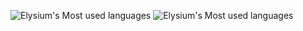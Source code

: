 ![Elysium's Most used languages](https://github-readme-stats.vercel.app/api/top-langs?username=elysium-w&show_icons=true&count_private=true&theme=gotham)
![Elysium's Most used languages](https://github-readme-stats.vercel.app/api/top-langs/?username=elysium-w&layout=compact&hide_border=true&langs_count=10)
